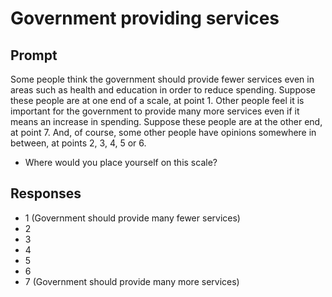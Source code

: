 # Government providing services

## Prompt
Some people think the government should provide fewer services
even in areas such as health and education in order to reduce
spending. Suppose these people are at one end of a scale, at point
1.
Other people feel it is important for the government to provide many
more services even if it means an increase in spending. Suppose
these people are at the other end, at point 7.
And, of course, some other people have opinions somewhere in
between, at points 2, 3, 4, 5 or 6.
- Where would you place yourself on this scale?

## Responses
- 1 (Government should provide many fewer services)
- 2
- 3
- 4
- 5
- 6
- 7 (Government should provide many more services)
